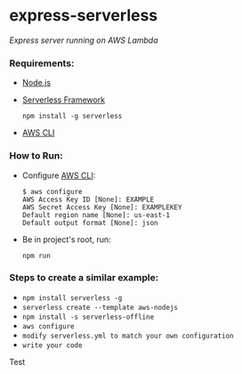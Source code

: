 # express-serverless
*Express server running on AWS Lambda*

### Requirements: ###
* [Node.js](https://nodejs.org/en/)
* [Serverless Framework](https://serverless.com/) 

    ```npm install -g serverless```
* [AWS CLI](https://docs.aws.amazon.com/cli/latest/userguide/cli-chap-install.html)

### How to Run: ###

* Configure [AWS CLI](https://docs.aws.amazon.com/cli/latest/userguide/cli-chap-configure.html):
    ```
   $ aws configure
   AWS Access Key ID [None]: EXAMPLE
   AWS Secret Access Key [None]: EXAMPLEKEY
   Default region name [None]: us-east-1
   Default output format [None]: json
   ```
* Be in project's root, run: 
    
    ```npm run```

### Steps to create a similar example: ###
* ```npm install serverless -g```
* ```serverless create --template aws-nodejs```
* ```npm install -s serverless-offline```
* ```aws configure```
* ```modify serverless.yml to match your own configuration```
* ```write your code```

Test
